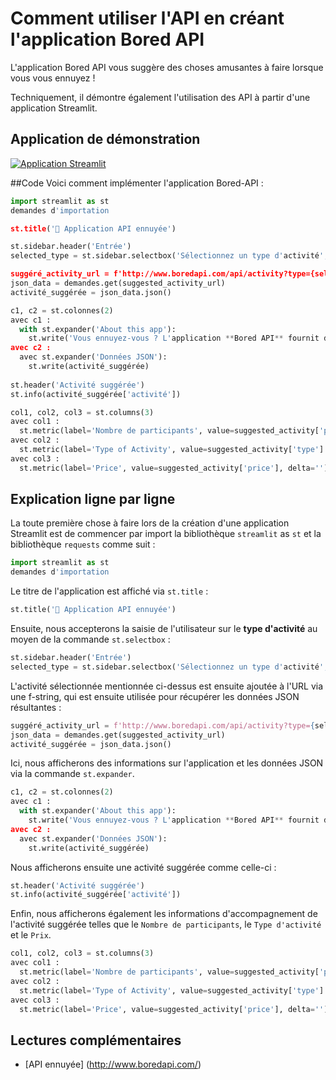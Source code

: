 # Comment utiliser l'API en créant l'application Bored API

L'application Bored API vous suggère des choses amusantes à faire lorsque vous vous ennuyez !

Techniquement, il démontre également l'utilisation des API à partir d'une application Streamlit.

## Application de démonstration

[![Application Streamlit](https://static.streamlit.io/badges/streamlit_badge_black_white.svg)](https://share.streamlit.io/dataprofessor/bored-api-app/)

##Code
Voici comment implémenter l'application Bored-API :
```python
import streamlit as st
demandes d'importation

st.title('🏀 Application API ennuyée')

st.sidebar.header('Entrée')
selected_type = st.sidebar.selectbox('Sélectionnez un type d'activité', ["éducation", "loisir", "social", "bricolage", "charité", "cuisine", "relaxation", "musique", "travail occupé "])

suggéré_activity_url = f'http://www.boredapi.com/api/activity?type={selected_type}'
json_data = demandes.get(suggested_activity_url)
activité_suggérée = json_data.json()

c1, c2 = st.colonnes(2)
avec c1 :
  with st.expander('About this app'):
    st.write('Vous ennuyez-vous ? L'application **Bored API** fournit des suggestions d'activités que vous pouvez faire lorsque vous vous ennuyez. Cette application est alimentée par l'API Bored.')
avec c2 :
  avec st.expander('Données JSON'):
    st.write(activité_suggérée)
    
st.header('Activité suggérée')
st.info(activité_suggérée['activité'])

col1, col2, col3 = st.columns(3)
avec col1 :
  st.metric(label='Nombre de participants', value=suggested_activity['participants'], delta='')
avec col2 :
  st.metric(label='Type of Activity', value=suggested_activity['type'].capitalize(), delta='')
avec col3 :
  st.metric(label='Price', value=suggested_activity['price'], delta='')
```

## Explication ligne par ligne
La toute première chose à faire lors de la création d'une application Streamlit est de commencer par import la bibliothèque `streamlit` as `st` et la bibliothèque `requests` comme suit :
```python
import streamlit as st
demandes d'importation
```

Le titre de l'application est affiché via `st.title` :
```python
st.title('🏀 Application API ennuyée')
```

Ensuite, nous accepterons la saisie de l'utilisateur sur le **type d'activité** au moyen de la commande `st.selectbox` :
```python
st.sidebar.header('Entrée')
selected_type = st.sidebar.selectbox('Sélectionnez un type d'activité', ["éducation", "loisir", "social", "bricolage", "charité", "cuisine", "relaxation", "musique", "travail occupé "])
```

L'activité sélectionnée mentionnée ci-dessus est ensuite ajoutée à l'URL via une f-string, qui est ensuite utilisée pour récupérer les données JSON résultantes :
```python
suggéré_activity_url = f'http://www.boredapi.com/api/activity?type={selected_type}'
json_data = demandes.get(suggested_activity_url)
activité_suggérée = json_data.json()
```

Ici, nous afficherons des informations sur l'application et les données JSON via la commande `st.expander`.
```python
c1, c2 = st.colonnes(2)
avec c1 :
  with st.expander('About this app'):
    st.write('Vous ennuyez-vous ? L'application **Bored API** fournit des suggestions d'activités que vous pouvez faire. Cette application est alimentée par l'API Bored.')
avec c2 :
  avec st.expander('Données JSON'):
    st.write(activité_suggérée)
```

Nous afficherons ensuite une activité suggérée comme celle-ci :
```python
st.header('Activité suggérée')
st.info(activité_suggérée['activité'])
```

Enfin, nous afficherons également les informations d'accompagnement de l'activité suggérée telles que le `Nombre de participants`, le `Type d'activité` et le `Prix`.
```python
col1, col2, col3 = st.columns(3)
avec col1 :
  st.metric(label='Nombre de participants', value=suggested_activity['participants'], delta='')
avec col2 :
  st.metric(label='Type of Activity', value=suggested_activity['type'].capitalize(), delta='')
avec col3 :
  st.metric(label='Price', value=suggested_activity['price'], delta='')
```

## Lectures complémentaires
- [API ennuyée] (http://www.boredapi.com/)